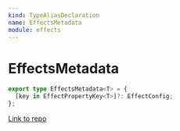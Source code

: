 ```yaml
---
kind: TypeAliasDeclaration
name: EffectsMetadata
module: effects
---
```


# EffectsMetadata

```ts
export type EffectsMetadata<T> = {
  [key in EffectPropertyKey<T>]?: EffectConfig;
};
```

[Link to repo](https://github.com/ngrx/platform/blob/master/modules/effects/src/models.ts#L37-L39)
